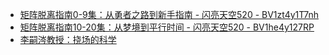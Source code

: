 +   [矩阵脱离指南0-9集：从勇者之路到新手指南 - 闪亮天空520 - BV1zt4y1T7nh](juzhen-tuoli-zhinan-0to9.md)
+   [矩阵脱离指南10-20集：从梦境到平行时间 - 闪亮天空520 - BV1he4y127RP](juzhen-tuoli-zhinan-10to20.md)
+   [李嗣涔教授：挠场的科学](naochangde-kexue.md)